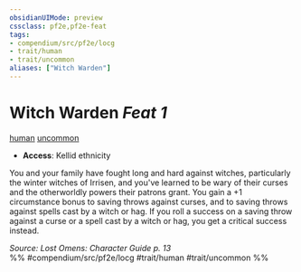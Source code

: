 ```yaml
---
obsidianUIMode: preview
cssclass: pf2e,pf2e-feat
tags:
- compendium/src/pf2e/locg
- trait/human
- trait/uncommon
aliases: ["Witch Warden"]
---
```

# Witch Warden  *Feat 1*  
[human](../../Rules/traits/human.md)  [uncommon](../../Rules/traits/uncommon.md)  

- **Access**: Kellid ethnicity

You and your family have fought long and hard against witches, particularly the winter witches of Irrisen, and you've learned to be wary of their curses and the otherworldly powers their patrons grant. You gain a +1 circumstance bonus to saving throws against curses, and to saving throws against spells cast by a witch or hag. If you roll a success on a saving throw against a curse or a spell cast by a witch or hag, you get a critical success instead.

*Source: Lost Omens: Character Guide p. 13*  
%% #compendium/src/pf2e/locg #trait/human #trait/uncommon %%